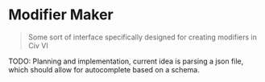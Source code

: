 # Modifier Maker
> Some sort of interface specifically designed for creating modifiers in Civ VI

TODO: Planning and implementation, current idea is parsing a json file, which should allow for autocomplete based on a schema.